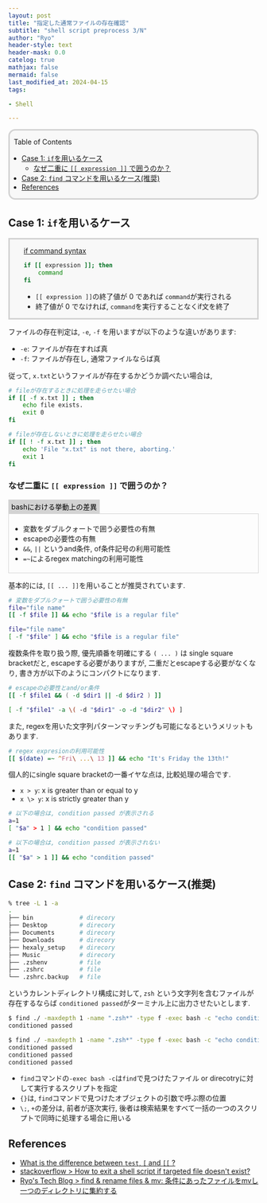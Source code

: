 ```yaml
---
layout: post
title: "指定した通常ファイルの存在確認"
subtitle: "shell script preprocess 3/N"
author: "Ryo"
header-style: text
header-mask: 0.0
catelog: true
mathjax: false
mermaid: false
last_modified_at: 2024-04-15
tags:

- Shell

---
```


<div style='border-radius: 1em; border-style:solid; border-color:#D3D3D3; background-color:#F8F8F8'>

<p class="h4">&nbsp;&nbsp;Table of Contents</p>

<!-- START doctoc generated TOC please keep comment here to allow auto update -->
<!-- DON'T EDIT THIS SECTION, INSTEAD RE-RUN doctoc TO UPDATE -->

- [Case 1: `if`を用いるケース](#case-1-if%E3%82%92%E7%94%A8%E3%81%84%E3%82%8B%E3%82%B1%E3%83%BC%E3%82%B9)
  - [なぜ二重に `[[ expression ]]` で囲うのか？](#%E3%81%AA%E3%81%9C%E4%BA%8C%E9%87%8D%E3%81%AB--expression--%E3%81%A7%E5%9B%B2%E3%81%86%E3%81%AE%E3%81%8B)
- [Case 2: `find` コマンドを用いるケース(推奨)](#case-2-find-%E3%82%B3%E3%83%9E%E3%83%B3%E3%83%89%E3%82%92%E7%94%A8%E3%81%84%E3%82%8B%E3%82%B1%E3%83%BC%E3%82%B9%E6%8E%A8%E5%A5%A8)
- [References](#references)

<!-- END doctoc generated TOC please keep comment here to allow auto update -->


</div>

## Case 1: `if`を用いるケース

<div style='padding-left: 2em; padding-right: 2em; border-radius: 0em; border-style:solid; border-color:#D3D3D3; background-color:#F8F8F8'>
<p class="h4"><ins>if command syntax</ins></p>

```bash
if [[ expression ]]; then
    command
fi
```

- `[[ expression ]]`の終了値が 0 であれば `command`が実行される
- 終了値が 0 でなければ, `command`を実行することなくif文を終了

</div>

ファイルの存在判定は, `-e`, `-f` を用いますが以下のような違いがあります:

- `-e`: ファイルが存在すれば真
- `-f`: ファイルが存在し, 通常ファイルならば真 

従って, `x.txt`というファイルが存在するかどうか調べたい場合は,

```bash
# fileが存在するときに処理を走らせたい場合
if [[ -f x.txt ]] ; then
    echo file exists.
    exit 0
fi

# fileが存在しないときに処理を走らせたい場合
if [[ ! -f x.txt ]] ; then
    echo 'File "x.txt" is not there, aborting.'
    exit 1
fi
```

### なぜ二重に `[[ expression ]]` で囲うのか？

<div style="display: inline-block; background: #D3D3D3;; border: 1px solid #D3D3D3; padding: 3px 5px;color:black"><span >bashにおける挙動上の差異</span>
</div>

<div style="border: 1px solid #D3D3D3; font-size: 100%; padding: 5px;">

- 変数をダブルクォートで囲う必要性の有無
- escapeの必要性の有無
- `&&`, `||` というand条件, of条件記号の利用可能性
- `=~`によるregex matchingの利用可能性

</div>

基本的には, `[[ ... ]]`を用いることが推奨されています. 

```bash
# 変数をダブルクォートで囲う必要性の有無
file="file name"
[[ -f $file ]] && echo "$file is a regular file"

file="file name"
[ -f "$file" ] && echo "$file is a regular file"
```

複数条件を取り扱う際, 優先順番を明確にする `( ... )` は single square bracketだと, escapeする必要がありますが, 二重だとescapeする必要がなくなり, 書き方が以下のようにコンパクトになります.

```bash
# escapeの必要性とand/or条件
[[ -f $file1 && ( -d $dir1 || -d $dir2 ) ]]

[ -f "$file1" -a \( -d "$dir1" -o -d "$dir2" \) ]
```

また, regexを用いた文字列パターンマッチングも可能になるというメリットもあります.

```bash
# regex expresionの利用可能性
[[ $(date) =~ ^Fri\ ...\ 13 ]] && echo "It's Friday the 13th!"
```

個人的にsingle square bracketの一番イヤな点は, 比較処理の場合です.

- `x > y`: x is greater than or equal to y
- `x \> y`: x is strictly greater than y

```bash
# 以下の場合は, condition passed が表示される
a=1
[ "$a" > 1 ] && echo "condition passed"

# 以下の場合は, condition passed が表示されない
a=1
[[ "$a" > 1 ]] && echo "condition passed"
```

## Case 2: `find` コマンドを用いるケース(推奨)

```zsh
% tree -L 1 -a
.
├── bin             # direcory
├── Desktop         # direcory
├── Documents       # direcory
├── Downloads       # direcory
├── hexaly_setup    # direcory
├── Music           # direcory
├── .zshenv         # file
├── .zshrc          # file
└── .zshrc.backup   # file
```

というカレントディレクトリ構成に対して, `zsh` という文字列を含むファイルが存在するならば `conditioned passed`がターミナル上に出力させたいとします.

```bash
$ find ./ -maxdepth 1 -name ".zsh*" -type f -exec bash -c "echo conditioned passed" {} +
conditioned passed

$ find ./ -maxdepth 1 -name ".zsh*" -type f -exec bash -c "echo conditioned passed" {} \; 
conditioned passed
conditioned passed
conditioned passed
```

- `find`コマンドの`-exec bash -c`は`find`で見つけたファイル or direcotryに対して実行するスクリプトを指定
- `{}`は, `find`コマンドで見つけたオブジェクトの引数で呼ぶ際の位置
- `\;`, `+`の差分は, 前者が逐次実行, 後者は検索結果をすべて一括の一つのスクリプトで同時に処理する場合に用いる



References
----------
- [What is the difference between `test`, `[` and `[[` ?](http://mywiki.wooledge.org/BashFAQ/031)
- [stackoverflow > How to exit a shell script if targeted file doesn't exist?](https://stackoverflow.com/questions/16826657/how-to-exit-a-shell-script-if-targeted-file-doesnt-exist)
- [Ryo's Tech Blog > find & rename files & mv: 条件にあったファイルをmvし一つのディレクトリに集約する](https://ryonakagami.github.io/2023/08/05/find-and-mv-files/)
